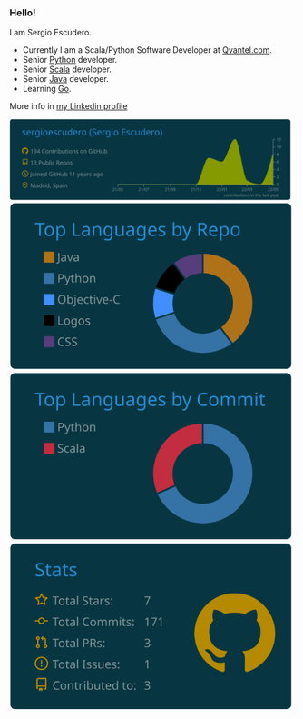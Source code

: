 ### Hello!

I am Sergio Escudero. 

- Currently I am a Scala/Python Software Developer at [Qvantel.com](https://www.qvantel.com/).
- Senior [Python](https://www.python.org/) developer.
- Senior [Scala](https://www.scala-lang.org) developer.
- Senior [Java](https://www.java.com/es/) developer.
- Learning [Go](https://go.dev/).

More info in [my Linkedin profile](https://www.linkedin.com/in/sergioescudero/)

[![](https://raw.githubusercontent.com/sergioescudero/sergioescudero/master/profile-summary-card-output/solarized_dark/0-profile-details.svg)](https://github.com/vn7n24fzkq/github-profile-summary-cards)
[![](https://raw.githubusercontent.com/sergioescudero/sergioescudero/master/profile-summary-card-output/solarized_dark/1-repos-per-language.svg)](https://github.com/vn7n24fzkq/github-profile-summary-cards)[![](https://raw.githubusercontent.com/sergioescudero/sergioescudero/master/profile-summary-card-output/solarized_dark/2-most-commit-language.svg)](https://github.com/vn7n24fzkq/github-profile-summary-cards)
[![](https://raw.githubusercontent.com/sergioescudero/sergioescudero/master/profile-summary-card-output/solarized_dark/3-stats.svg)](https://github.com/vn7n24fzkq/github-profile-summary-cards)

